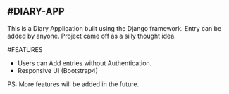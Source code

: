 #DIARY-APP
---------------------------
This is a Diary Application built using the Django framework. Entry can be added by anyone. Project came off as a silly thought idea.



#FEATURES
* Users can Add entries without Authentication.
* Responsive UI (Bootstrap4)


PS: More features will be added in the future.